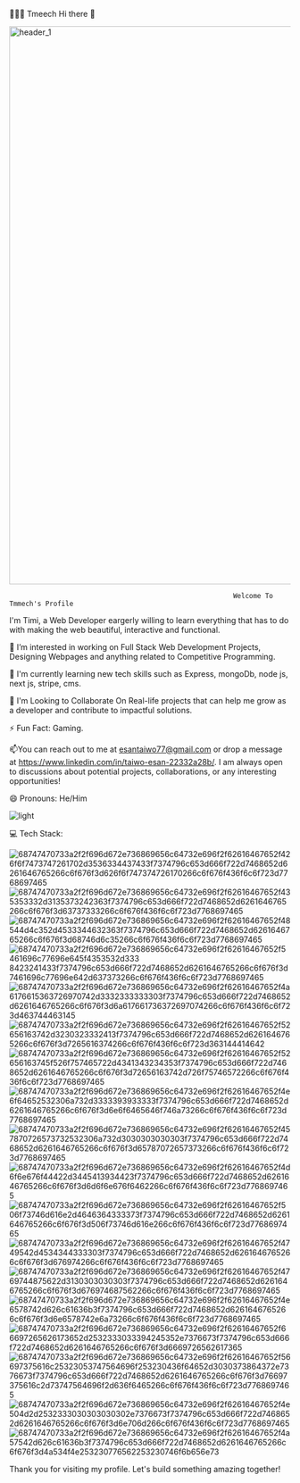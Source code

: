 




👨🏻‍💻 Tmeech
Hi there 👋

<img width="1000" alt="header_1" src="https://github.com/tmeechh/tmeechh/assets/145122266/ffc087d4-dbc4-4bbf-a793-a38f7d2001e6">







   
                                                            Welcome To Tmmech's Profile 


                                                            
 I'm Timi, a Web Developer eargerly willing to learn everything that has to do with making the web beautiful, interactive and functional.











👀 I’m interested in working on Full Stack Web Development Projects, Designing Webpages and anything related to Competitive Programming.

🌱 I'm currently learning new tech skills such as Express, mongoDb, node js, next js, stripe, cms.

💞️ I'm Looking to Collaborate On Real-life projects that can help me grow as a developer and contribute to impactful solutions.

⚡ Fun Fact: Gaming.



📫You can reach out to me at esantaiwo77@gmail.com or drop a message at https://www.linkedin.com/in/taiwo-esan-22332a28b/. I am always open to discussions about potential projects, collaborations, or any interesting opportunities!

😄 Pronouns: He/Him



![light](https://github.com/tmeechh/tmeechh/assets/145122266/f8b1c765-a469-4a1f-837c-3c2bf3aac055)




💻 Tech Stack:





![68747470733a2f2f696d672e736869656c64732e696f2f62616467652f426f6f7473747261702d3536334437433f7374796c653d666f722d7468652d6261646765266c6f676f3d626f6f747374726170266c6f676f436f6c6f723d7768697465](https://github.com/tmeechh/tmeechh/assets/145122266/7c43f606-c282-43e1-8713-9e1bc18e92f6) ![68747470733a2f2f696d672e736869656c64732e696f2f62616467652f435353332d3135373242363f7374796c653d666f722d7468652d6261646765266c6f676f3d63737333266c6f676f436f6c6f723d7768697465](https://github.com/tmeechh/tmeechh/assets/145122266/630c4b0c-f157-4da8-a0b0-b14388b596d2) ![68747470733a2f2f696d672e736869656c64732e696f2f62616467652f48544d4c352d4533344632363f7374796c653d666f722d7468652d6261646765266c6f676f3d68746d6c35266c6f676f436f6c6f723d7768697465](https://github.com/tmeechh/tmeechh/assets/145122266/f4e082f2-35b8-4513-bb4b-1e78892107d0) ![68747470733a2f2f696d672e736869656c64732e696f2f62616467652f5461696c77696e645f4353532d333
8423241433f7374796c653d666f722d7468652d6261646765266c6f676f3d7461696c77696e642d637373266c6f676f436f6c6f723d7768697465](https://github.com/tmeechh/tmeechh/assets/145122266/97cd6ec2-4a02-4aa6-8beb-fce35e86fe91) ![68747470733a2f2f696d672e736869656c64732e696f2f62616467652f4a6176615363726970742d3332333333303f7374796c653d666f722d7468652d6261646765266c6f676f3d6a617661736372697074266c6f676f436f6c6f723d463744463145](https://github.com/tmeechh/tmeechh/assets/145122266/6bf1a4ad-0bef-47b9-8ed0-e05adf73412a) ![68747470733a2f2f696d672e736869656c64732e696f2f62616467652f52656163742d3230323332413f7374796c653d666f722d7468652d6261646765266c6f676f3d7265616374266c6f676f436f6c6f723d363144414642](https://github.com/tmeechh/tmeechh/assets/145122266/b09a5d96-7722-432a-9697-d698b961dacf) ![68747470733a2f2f696d672e736869656c64732e696f2f62616467652f52656163745f526f757465722d4341343234353f7374796c653d666f722d7468652d6261646765266c6f676f3d72656163742d726f75746572266c6f676f436f6c6f723d7768697465](https://github.com/tmeechh/tmeechh/assets/145122266/92e93ba4-bbe8-4f3c-9308-5cfa5ac2244b) ![68747470733a2f2f696d672e736869656c64732e696f2f62616467652f4e6f64652532306a732d3333393933333f7374796c653d666f722d7468652d6261646765266c6f676f3d6e6f6465646f746a73266c6f676f436f6c6f723d7768697465](https://github.com/tmeechh/tmeechh/assets/145122266/8cdd66ce-cbc6-41bf-96cf-9bcbc3662c33) ![68747470733a2f2f696d672e736869656c64732e696f2f62616467652f457870726573732532306a732d3030303030303f7374796c653d666f722d7468652d6261646765266c6f676f3d65787072657373266c6f676f436f6c6f723d7768697465](https://github.com/tmeechh/tmeechh/assets/145122266/1b7b31ad-c2e9-42db-ae8a-12cea274f0fd) ![68747470733a2f2f696d672e736869656c64732e696f2f62616467652f4d6f6e676f44422d3445413934423f7374796c653d666f722d7468652d6261646765266c6f676f3d6d6f6e676f6462266c6f676f436f6c6f723d7768697465](https://github.com/tmeechh/tmeechh/assets/145122266/81334c20-ba49-4a3a-8868-83d6e85c1e8f) ![68747470733a2f2f696d672e736869656c64732e696f2f62616467652f506f73746d616e2d4646364333373f7374796c653d666f722d7468652d6261646765266c6f676f3d506f73746d616e266c6f676f436f6c6f723d7768697465](https://github.com/tmeechh/tmeechh/assets/145122266/6a95220d-817d-421a-840c-fd406867e8b0) ![68747470733a2f2f696d672e736869656c64732e696f2f62616467652f4749542d4534344333303f7374796c653d666f722d7468652d6261646765266c6f676f3d676974266c6f676f436f6c6f723d7768697465](https://github.com/tmeechh/tmeechh/assets/145122266/f5c8e3b4-cae0-4276-b25a-bed48d2935ad) ![68747470733a2f2f696d672e736869656c64732e696f2f62616467652f4769744875622d3130303030303f7374796c653d666f722d7468652d6261646765266c6f676f3d676974687562266c6f676f436f6c6f723d7768697465](https://github.com/tmeechh/tmeechh/assets/145122266/b1f14c50-90f2-452c-bfa0-7f385ab4b3bb) ![68747470733a2f2f696d672e736869656c64732e696f2f62616467652f4e6578742d626c61636b3f7374796c653d666f722d7468652d6261646765266c6f676f3d6e6578742e6a73266c6f676f436f6c6f723d7768697465](https://github.com/tmeechh/tmeechh/assets/145122266/9aeb4d01-da90-4854-9fd0-890855fc8acd) ![68747470733a2f2f696d672e736869656c64732e696f2f62616467652f66697265626173652d2532333033394245352e7376673f7374796c653d666f722d7468652d6261646765266c6f676f3d6669726562617365](https://github.com/tmeechh/tmeechh/assets/145122266/ed5f7abe-41fc-43be-b31b-98d324ceca76) ![68747470733a2f2f696d672e736869656c64732e696f2f62616467652f56697375616c25323053747564696f253230436f64652d3030373864372e7376673f7374796c653d666f722d7468652d6261646765266c6f676f3d76697375616c2d73747564696f2d636f6465266c6f676f436f6c6f723d7768697465](https://github.com/tmeechh/tmeechh/assets/145122266/be28dad9-4077-4d9d-b98c-db08a56b75e3) ![68747470733a2f2f696d672e736869656c64732e696f2f62616467652f4e504d2d2532333030303030302e7376673f7374796c653d666f722d7468652d6261646765266c6f676f3d6e706d266c6f676f436f6c6f723d7768697465](https://github.com/tmeechh/tmeechh/assets/145122266/d6fb480b-8436-49d3-ac55-e055636c6008) ![68747470733a2f2f696d672e736869656c64732e696f2f62616467652f4a57542d626c61636b3f7374796c653d666f722d7468652d6261646765266c6f676f3d4a534f4e253230776562253230746f6b656e73](https://github.com/tmeechh/tmeechh/assets/145122266/02defe74-35e3-45bd-9645-f38005ff5bfc)







Thank you for visiting my profile. Let's build something amazing together!
